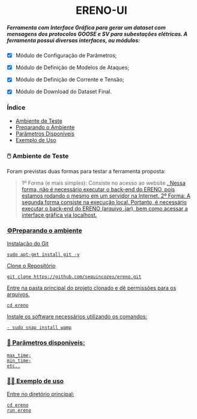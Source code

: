 <h1 align="center"> ERENO-UI </h1>
<h5 align="left"> Ferramenta com Interface Gráfica para gerar um dataset com mensagens dos protocolos GOOSE e SV para subestações elétricas.
A ferramenta possui diversas interfaces, ou módulos: </h5>

- [x] Módulo de Configuração de Parâmetros;
- [x] Módulo de Definição de Modelos de Ataques;
- [x] Módulo de Definição de Corrente e Tensão;
- [x] Módulo de Download do Dataset Final.


### Índice

* [Ambiente de Teste](#ambiente-de-teste)
* [Preparando o Ambiente](#preparando-o-ambiente)
* [Parâmetros Disponíveis](#parametros-disponiveis)
* [Exemplo de Uso](#exemplo-de-uso)

<div id="ambiente-de-teste"/>


### 🖱️ Ambiente de Teste 

Foram previstas duas formas para testar a ferramenta proposta: 
> 1º Forma (e mais simples): Consiste no acesso ao website <a href="ereno.com">. Nessa forma, não é necessário executar o back-end do ERENO, pois estamos rodando o mesmo em um servidor na Internet. 
> 2º Forma: A segunda forma consiste na execução local. Portanto, é necessário executar o back-end do ERENO (arquivo .jar), bem como acessar a interface gráfica via localhost.

<div id="preparando-o-ambiente"/>

### ⚙️Preparando o ambiente
Instalação do Git
```
sudo apt-get install git -y
```
Clone o Repositório
```
git clone https://github.com/sequincozes/ereno.git
```
Entre na pasta principal do projeto clonado e dê permissões para os arquivos.
```
cd ereno
```
Instale os software necessários utilizando os comandos:
```
- sudo snap install wamp
```

<div id="parametros-disponiveis"/>

### 📌 Parâmetros disponíveis:

```
max_time;
min_time;
etc..
```

<div id="exemplo-de-uso"/>

### 👨‍💻 Exemplo de uso
Entre no diretório principal:
```
cd ereno
run ereno
```
